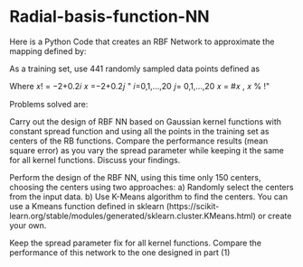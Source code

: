 # Radial-basis-function-NN

Here is a Python Code that creates an RBF Network to approximate the mapping defined by:

As a training set, use 441 randomly sampled data points defined as

Where 𝑥! = −2+0.2𝑖 𝑥 =−2+0.2𝑗 " 𝑖=0,1,...,20 𝑗= 0,1,...,20 𝑥 = #𝑥 , 𝑥 % !"

Problems solved are:

Carry out the design of RBF NN based on Gaussian kernel functions with constant spread function and using all the points in the training set as centers of the RB functions. Compare the performance results (mean square error) as you vary the spread parameter while keeping it the same for all kernel functions. Discuss your findings.

Perform the design of the RBF NN, using this time only 150 centers, choosing the centers using two approaches: a) Randomly select the centers from the input data. b) Use K-Means algorithm to find the centers. You can use a Kmeans function defined in sklearn (https://scikit- learn.org/stable/modules/generated/sklearn.cluster.KMeans.html) or create your own.

Keep the spread parameter fix for all kernel functions. Compare the performance of this network to the one designed in part (1)
